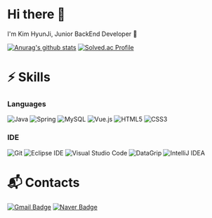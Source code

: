 # Hi there 👋                                  
I'm Kim HyunJi, Junior BackEnd Developer 🌱                           
                           

[![Anurag's github stats](https://github-readme-stats.vercel.app/api?username=hyungi4608)](https://github.com/anuraghazra/github-readme-stats)
[![Solved.ac Profile](http://mazassumnida.wtf/api/v2/generate_badge?boj=yys9094)](https://solved.ac/yys9094/)

# ⚡ Skills                                  
### Languages             
![Java](https://img.shields.io/badge/Java-007396.svg?&style=for-the-badge&logo=Java&logoColor=white)
![Spring](https://img.shields.io/badge/Spring-6DB33F.svg?&style=for-the-badge&logo=Spring&logoColor=white)
![MySQL](https://img.shields.io/badge/MySQL-4479A1.svg?&style=for-the-badge&logo=MySQL&logoColor=white)
![Vue.js](https://img.shields.io/badge/Vue.js-4FC08D.svg?&style=for-the-badge&logo=Vue.js&logoColor=white)
![HTML5](https://img.shields.io/badge/HTML5-E34F26.svg?&style=for-the-badge&logo=HTML5&logoColor=white)
![CSS3](https://img.shields.io/badge/CSS3-1572B6.svg?&style=for-the-badge&logo=CSS3&logoColor=white)                      
### IDE                            
![Git](https://img.shields.io/badge/Git-F05032.svg?&style=for-the-badge&logo=Git&logoColor=white)
![Eclipse IDE](https://img.shields.io/badge/Eclipse%20IDE-2C2255.svg?&style=for-the-badge&logo=Eclipse%20IDE&logoColor=white)
![Visual Studio Code](https://img.shields.io/badge/Visual%20Studio%20Code-007ACC.svg?&style=for-the-badge&logo=Visual%20Studio%20Code&logoColor=white)
![DataGrip](https://img.shields.io/badge/DataGrip-632CA6.svg?&style=for-the-badge&logo=DataGrip&logoColor=white)
![IntelliJ IDEA](https://img.shields.io/badge/IntelliJ%20IDEA-0D597F.svg?&style=for-the-badge&logo=IntelliJ%20IDEA&logoColor=white)


# :mailbox_with_mail: Contacts
[![Gmail Badge](https://img.shields.io/badge/Gmail-d14836?style=flat-square&logo=Gmail&logoColor=white&link=mailto:hyungi4608@gmail.com)](mailto:hyungi4608@gmail.com)
[![Naver Badge](https://img.shields.io/badge/Naver-03C75A?style=flat-square&logo=Naver&logoColor=white&link=mailto:sionbu4608@naver.com)](mailto:sionbu4608@naver.com)


